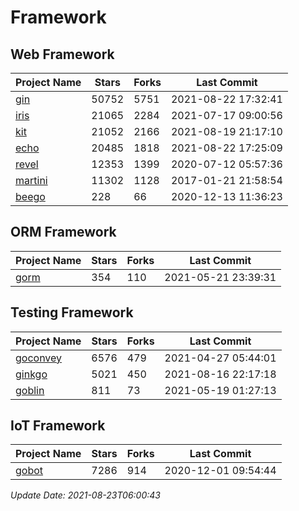 # Framework

## Web Framework
| Project Name | Stars | Forks | Last Commit |
| ------------ | ----- | ----- | ----------- |
| [gin](https://github.com/gin-gonic/gin) | 50752 | 5751 | 2021-08-22 17:32:41 |
| [iris](https://github.com/kataras/iris) | 21065 | 2284 | 2021-07-17 09:00:56 |
| [kit](https://github.com/go-kit/kit) | 21052 | 2166 | 2021-08-19 21:17:10 |
| [echo](https://github.com/labstack/echo) | 20485 | 1818 | 2021-08-22 17:25:09 |
| [revel](https://github.com/revel/revel) | 12353 | 1399 | 2020-07-12 05:57:36 |
| [martini](https://github.com/go-martini/martini) | 11302 | 1128 | 2017-01-21 21:58:54 |
| [beego](https://github.com/astaxie/beego) | 228 | 66 | 2020-12-13 11:36:23 |

## ORM Framework
| Project Name | Stars | Forks | Last Commit |
| ------------ | ----- | ----- | ----------- |
| [gorm](https://github.com/jinzhu/gorm) | 354 | 110 | 2021-05-21 23:39:31 |

## Testing Framework
| Project Name | Stars | Forks | Last Commit |
| ------------ | ----- | ----- | ----------- |
| [goconvey](https://github.com/smartystreets/goconvey) | 6576 | 479 | 2021-04-27 05:44:01 |
| [ginkgo](https://github.com/onsi/ginkgo) | 5021 | 450 | 2021-08-16 22:17:18 |
| [goblin](https://github.com/franela/goblin) | 811 | 73 | 2021-05-19 01:27:13 |

## IoT Framework
| Project Name | Stars | Forks | Last Commit |
| ------------ | ----- | ----- | ----------- |
| [gobot](https://github.com/hybridgroup/gobot) | 7286 | 914 | 2020-12-01 09:54:44 |

*Update Date: 2021-08-23T06:00:43*